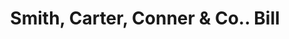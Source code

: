 ---
doi: 10.7916/D84J1S31
date_other: '1890'
date_other_textual: 1890-1899
form: printed ephemera
genre:
- Invoices
name:
- Smith, Carter, Conner & Co.
object_in_context_url: https://biggert.cul.columbia.edu/items/view/ave_biggert_00454
subject_hierarchical_geographic:
- Boston, Massachusetts, United States
subject_name:
- Smith, Carter, Conner & Co.
title: Smith, Carter, Conner & Co.. Bill
sort_title: Smith, Carter, Conner & Co.. Bill
call_number: ave_biggert_00454
coordinates:
- 42.35805555555556,-71.06361111111111
pid: ave_biggert_00454
identifiers: ave_biggert_00454
thumbnail: https://derivativo-1.library.columbia.edu/iiif/2/ldpd:344069/full/!256,256/0/native.jpg
permalink: "/biggert/ave_biggert_00454/"
layout: iiif-image-page
---